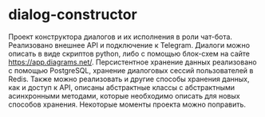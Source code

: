 # dialog-constructor

Проект конструктора диалогов и их исполнения в роли чат-бота. Реализовано внешнее API и подключение к Telegram. Диалоги можно описать в виде скриптов python, либо с помощью блок-схем на сайте https://app.diagrams.net/. Персистентное хранение данных реализовано с помощью PostgreSQL, хранение диалоговых сессий пользователей в Redis. Также можно реализовать и другие способы хранения данных, как и доступ к API, описаны абстрактные классы с абстрактными асинхронными методами, которые необходимо описать для новых способов хранения. Некоторые моменты проекта можно поправить.
